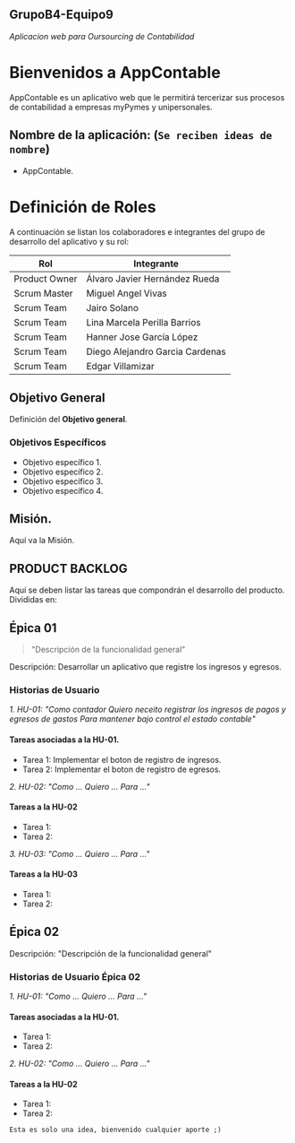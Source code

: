 ## GrupoB4-Equipo9
*Aplicacion web para Oursourcing de Contabilidad*

# Bienvenidos a AppContable

AppContable es un aplicativo web que le permitirá tercerizar sus procesos de contabilidad a empresas myPymes y unipersonales.

## Nombre de la aplicación: (`Se reciben ideas de nombre`)

- AppContable.

# Definición de Roles

A continuación se listan los colaboradores e integrantes del grupo de desarrollo del aplicativo y su rol:

|Rol| Integrante |
|--|--|
| Product Owner | Álvaro Javier Hernández Rueda |
| Scrum Master | Miguel Angel Vivas |
| Scrum Team | Jairo Solano |
| Scrum Team | Lina Marcela Perilla Barrios |
| Scrum Team | Hanner Jose García López |
| Scrum Team | Diego Alejandro Garcia Cardenas |
| Scrum Team | Edgar Villamizar |

## Objetivo General

Definición del **Objetivo general**.

###  Objetivos Específicos

- Objetivo específico 1.
- Objetivo específico 2.
- Objetivo específico 3.
- Objetivo específico 4.

## Misión.

Aquí va la Misión.

## PRODUCT BACKLOG

Aquí se deben listar las tareas que compondrán el desarrollo del producto. Divididas en:

## Épica 01

>"Descripción de la funcionalidad general" 

Descripción: Desarrollar un aplicativo que registre los ingresos y egresos.

### Historias de Usuario

 *1. HU-01: "Como contador Quiero neceito registrar los ingresos de pagos y egresos de gastos Para mantener bajo control el estado contable"*

#### Tareas asociadas a la HU-01.

- Tarea 1: Implementar el boton de registro de ingresos.
- Tarea 2: Implementar el boton de registro de egresos.

*2. HU-02: "Como ... Quiero ... Para ..."* 

#### Tareas a la HU-02

- Tarea 1:
- Tarea 2:

*3. HU-03: "Como ... Quiero ... Para ..."* 

#### Tareas a la HU-03

- Tarea 1: 
- Tarea 2: 

## Épica 02

Descripción: "Descripción de la funcionalidad general"


### Historias de Usuario Épica 02

 *1. HU-01: "Como ... Quiero ... Para ..."*

#### Tareas asociadas a la HU-01.

- Tarea 1:
- Tarea 2:

*2. HU-02: "Como ... Quiero ... Para ..."* 

#### Tareas a la HU-02

- Tarea 1:
- Tarea 2:

` Esta es solo una idea, bienvenido cualquier aporte ;) `
